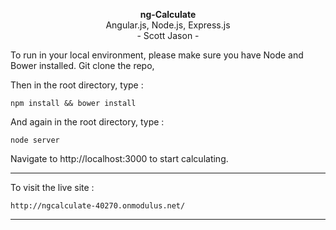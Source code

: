 <p style='text-align: center;'>
<strong>ng-Calculate</strong>
<br>
Angular.js, Node.js, Express.js
<br>
- Scott Jason -
<br>

To run in your local environment, please make sure you have Node and Bower installed. Git clone the repo,

Then in the root directory, type :

	npm install && bower install

And again in the root directory, type :

	node server

Navigate to http://localhost:3000 to start calculating.


--------------------------------------------------------------

To visit the live site :

	http://ngcalculate-40270.onmodulus.net/
	
--------------------------------------------------------------

